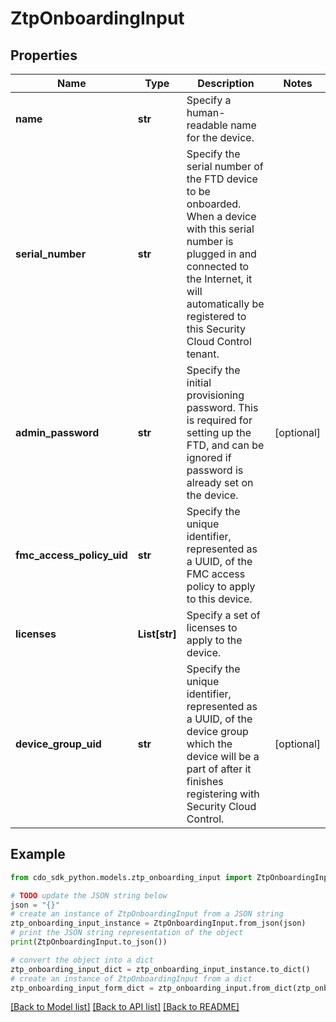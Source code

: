 # ZtpOnboardingInput


## Properties

Name | Type | Description | Notes
------------ | ------------- | ------------- | -------------
**name** | **str** | Specify a human-readable name for the device. | 
**serial_number** | **str** | Specify the serial number of the FTD device to be onboarded. When a device with this serial number is plugged in and connected to the Internet, it will automatically be registered to this Security Cloud Control tenant. | 
**admin_password** | **str** | Specify the initial provisioning password. This is required for setting up the FTD, and can be ignored if password is already set on the device. | [optional] 
**fmc_access_policy_uid** | **str** | Specify the unique identifier, represented as a UUID, of the FMC access policy to apply to this device. | 
**licenses** | **List[str]** | Specify a set of licenses to apply to the device. | 
**device_group_uid** | **str** | Specify the unique identifier, represented as a UUID, of the device group which the device will be a part of after it finishes registering with Security Cloud Control. | [optional] 

## Example

```python
from cdo_sdk_python.models.ztp_onboarding_input import ZtpOnboardingInput

# TODO update the JSON string below
json = "{}"
# create an instance of ZtpOnboardingInput from a JSON string
ztp_onboarding_input_instance = ZtpOnboardingInput.from_json(json)
# print the JSON string representation of the object
print(ZtpOnboardingInput.to_json())

# convert the object into a dict
ztp_onboarding_input_dict = ztp_onboarding_input_instance.to_dict()
# create an instance of ZtpOnboardingInput from a dict
ztp_onboarding_input_form_dict = ztp_onboarding_input.from_dict(ztp_onboarding_input_dict)
```
[[Back to Model list]](../README.md#documentation-for-models) [[Back to API list]](../README.md#documentation-for-api-endpoints) [[Back to README]](../README.md)


